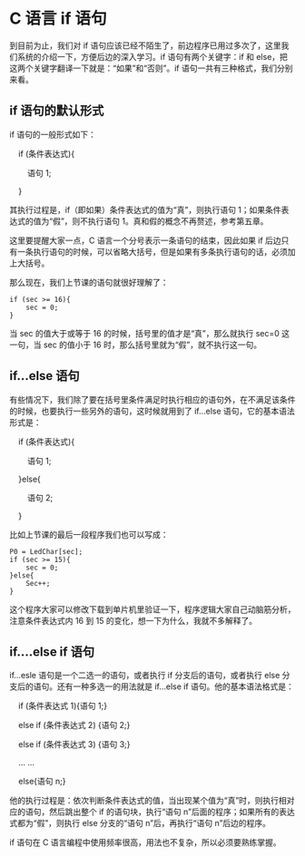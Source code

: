 # C 语言 if 语句

到目前为止，我们对 if 语句应该已经不陌生了，前边程序已用过多次了，这里我们系统的介绍一下，方便后边的深入学习。if 语句有两个关键字：if 和 else，把这两个关键字翻译一下就是：“如果”和“否则”。if 语句一共有三种格式，我们分别来看。

## if 语句的默认形式

if 语句的一般形式如下：

    if (条件表达式){

        语句 1;

    }

其执行过程是，if（即如果）条件表达式的值为“真”，则执行语句 1；如果条件表达式的值为“假”，则不执行语句 1。真和假的概念不再赘述，参考第五章。

这里要提醒大家一点，C 语言一个分号表示一条语句的结束，因此如果 if 后边只有一条执行语句的时候，可以省略大括号，但是如果有多条执行语句的话，必须加上大括号。

那么现在，我们上节课的语句就很好理解了：

```
if (sec >= 16){
    sec = 0;
}
```

当 sec 的值大于或等于 16 的时候，括号里的值才是“真”，那么就执行 sec=0 这一句，当 sec 的值小于 16 时，那么括号里就为“假”，就不执行这一句。

## if...else 语句

有些情况下，我们除了要在括号里条件满足时执行相应的语句外，在不满足该条件的时候，也要执行一些另外的语句，这时候就用到了 if...else 语句，它的基本语法形式是：

    if (条件表达式){

        语句 1;

    }else{

        语句 2;

    }

比如上节课的最后一段程序我们也可以写成：

```
P0 = LedChar[sec];
if (sec >= 15){
    sec = 0;
}else{
    Sec++;
}
```

这个程序大家可以修改下载到单片机里验证一下，程序逻辑大家自己动脑筋分析，注意条件表达式内 16 到 15 的变化，想一下为什么，我就不多解释了。

## if....else if 语句

if...esle 语句是一个二选一的语句，或者执行 if 分支后的语句，或者执行 else 分支后的语句。还有一种多选一的用法就是 if...else if 语句。他的基本语法格式是：

    if (条件表达式 1){语句 1;}

    else if (条件表达式 2) {语句 2;}

    else if (条件表达式 3) {语句 3;}

    ... ...

    else{语句 n;}

他的执行过程是：依次判断条件表达式的值，当出现某个值为“真”时，则执行相对应的语句，然后跳出整个 if 的语句块，执行“语句 n”后面的程序；如果所有的表达式都为“假”，则执行 else 分支的“语句 n”后，再执行“语句 n”后边的程序。

if 语句在 C 语言编程中使用频率很高，用法也不复杂，所以必须要熟练掌握。